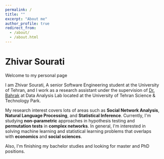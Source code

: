 ```yaml
---
permalink: /
title: ""
excerpt: "About me"
author_profile: true
redirect_from: 
  - /about/
  - /about.html
---
```


# Zhivar Sourati


Welcome to my personal page

I am Zhivar Sourati, A senior Software Engineering student at the University of Tehran, and I work as a research assistant under the supervision of [Dr. Bahrak](https://ece.ut.ac.ir/en/~bahrak) at Data Analysis Lab located at the University of Tehran Science & Technology Park.

My research interest covers lots of areas such as **Social Network Analysis**, **Natural Language Processing**, and **Statistical Inference**. Currently, I'm studying **non-parametric** approaches in hypothesis testing and **permutation tests** in **complex networks**. In general, I'm interested in solving machine learning and statistical learning problems that overlaps with **economics** and **social sciences**. 

Also, I'm finishing my bachelor studies and looking for master and PhD positions. 


